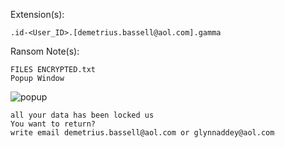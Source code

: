 Extension(s): 
```
.id-<User_ID>.[demetrius.bassell@aol.com].gamma
```
Ransom Note(s): 
```
FILES ENCRYPTED.txt
Popup Window
```
![popup](https://github.com/user-attachments/assets/9cdba746-30e9-4d85-aeb9-738098dd4f3c)
```
all your data has been locked us
You want to return?
write email demetrius.bassell@aol.com or glynnaddey@aol.com
```
